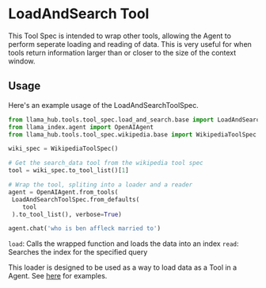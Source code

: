 # LoadAndSearch Tool

This Tool Spec is intended to wrap other tools, allowing the Agent to perform seperate loading and reading of data. This is very useful for when tools return information larger than or closer to the size of the context window.


## Usage

Here's an example usage of the LoadAndSearchToolSpec.

```python
from llama_hub.tools.tool_spec.load_and_search.base import LoadAndSearchToolSpec
from llama_index.agent import OpenAIAgent
from llama_hub.tools.tool_spec.wikipedia.base import WikipediaToolSpec

wiki_spec = WikipediaToolSpec()

# Get the search_data tool from the wikipedia tool spec
tool = wiki_spec.to_tool_list()[1]

# Wrap the tool, spliting into a loader and a reader
agent = OpenAIAgent.from_tools(
 LoadAndSearchToolSpec.from_defaults(
    tool
 ).to_tool_list(), verbose=True)

agent.chat('who is ben affleck married to')
```

`load`: Calls the wrapped function and loads the data into an index
`read`: Searches the index for the specified query

This loader is designed to be used as a way to load data as a Tool in a Agent. See [here](https://github.com/emptycrown/llama-hub/tree/main) for examples.

